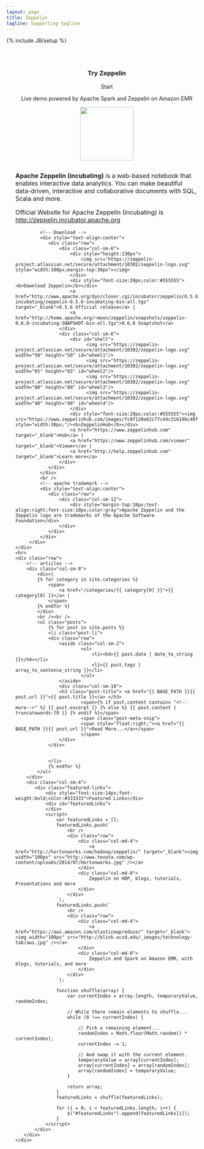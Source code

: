 ```yaml
---
layout: page
title: Zeppelin
tagline: Supporting tagline
---
```

{% include JB/setup %}


<ul class="posts">
    <div class="row">
         <div class="col-sm-4">
             <!-- AWS Zeppelin Demo -->
             <div class="alert alert-info" style="text-align:center;margin:0 0 30px 0;padding-top:30px;">
                 <h3 class="post-title"><a>Try Zeppelin</a></h3>
                 <div style="margin:10px 0 10px 0px" class="btn btn-info" onclick="location.href = '/demo.html';">Start</div>
                 <p>Live demo powered by Apache Spark and Zeppelin on Amazon EMR</p>
                 <a href="https://aws.amazon.com/" target="_blank"><img src="http://blink.ucsd.edu/_images/technology-tab/aws.jpg" style="width:140px"></img></a>
             </div>
         </div>
         <div class="col-sm-8">
             <!-- Intro -->
             <p style="font-size:16px"><b>Apache Zeppelin (incubating)</b> is a web-based notebook that enables interactive data analytics. 
You can make beautiful data-driven, interactive and collaborative documents with SQL, Scala and more.
             </p>
             <p style="font-size:16px;">
                 Official Website for Apache Zeppelin (incubating) is <a href="http://zeppelin.incubator.apache.org">http://zeppelin.incubator.apache.org</a>
             </p>

             <!-- Download -->
             <div style="text-align:center">
                <div class="row">
                    <div class="col-sm-6">
                        <div style="height:130px">
                            <img src="https://zeppelin-project.atlassian.net/secure/attachment/10302/zeppelin-logo.svg" style="width:100px;margin-top:30px"></img>
                        </div>
                        <div style="font-size:20px;color:#555555"><b>Download Zeppelin</b></div>
                        <a href="http://www.apache.org/dyn/closer.cgi/incubator/zeppelin/0.5.6-incubating/zeppelin-0.5.6-incubating-bin-all.tgz" target="_blank">0.5.6 Official release</a> |
                        <a href="http://home.apache.org/~moon/zeppelin/snapshots/zeppelin-0.6.0-incubating-SNAPSHOT-bin-all.tgz">0.6.0 Snaptshot</a>
                    </div>
                    <div class="col-sm-6">
                        <div id="shell">
                              <img src="https://zeppelin-project.atlassian.net/secure/attachment/10302/zeppelin-logo.svg" width="50" height="50" id="wheel1"/>
                              <img src="https://zeppelin-project.atlassian.net/secure/attachment/10302/zeppelin-logo.svg" width="65" height="65" id="wheel2"/>
                              <img src="https://zeppelin-project.atlassian.net/secure/attachment/10302/zeppelin-logo.svg" width="80" height="80" id="wheel3"/>
                              <img src="https://zeppelin-project.atlassian.net/secure/attachment/10302/zeppelin-logo.svg" width="40" height="40" id="wheel4"/>
                        </div>
                        <div style="font-size:20px;color:#555555"><img src="https://www.zeppelinhub.com/images/fc8f120e62c77c44c31619bc40f097e2.png" style="width:30px;"/><b>ZeppelinHub</b></div>
                        <a href="https://www.zeppelinhub.com" target="_blank">Hub</a> |
                        <a href="https://www.zeppelinhub.com/viewer" target="_blank">Viewer</a> |
                        <a href="http://help.zeppelinhub.com" target="_blank">Learn more</a>
                    </div>
                </div>
             </div>
             <br />
             <!-- apache trademark -->
             <div style="text-align:center">
                <div class="row">
                    <div class="col-sm-12">
                        <div style="margin-top:10px;text-align:right;font-size:10px;color:gray">Apache Zeppelin and the Zeppelin logo are trademarks of the Apache Software Foundation</div>
                    </div>
                </div>
             </div>
         </div>
    </div>
    <hr>
    <div class="row">
        <!-- articles -->
        <div class="col-sm-8">
            <div>|
            {% for category in site.categories %}
                <span>
                    <a href="/categories/{{ category[0] }}">{{ category[0] }}</a> | 
                </span>
            {% endfor %}
            </div>
            <br /><br />
            <ul class="posts">
                {% for post in site.posts %}
                <li class="post-li">
                <div class="row">
                    <aside class="col-sm-2">
                            <ul>
                                <li><h4>{{ post.date | date_to_string }}</h4></li>
                                <li>{{ post.tags | array_to_sentence_string }}</li>
                            </ul>
                    </aside>
                    <div class="col-sm-10">
                    <h3 class="post-title"> <a href="{{ BASE_PATH }}{{ post.url }}">{{ post.title }}</a> </h3>
                            <span>{% if post.content contains "<!--more-->" %} {{ post.excerpt }} {% else %} {{ post.content | truncatewords:70 }} {% endif %}</span>
                            <span class="post-meta-snip">
                            <span style="float:right;"><a href="{{ BASE_PATH }}{{ post.url }}">Read More...</a></span> 
                            </span>
                    </div>
                </div>


                </li>
                {% endfor %}
            </ul>
        </div>
        <div class="col-sm-4">
           <div class="featured-links">
               <div style="font-size:14px;font-weight:bold;color:#333333">Featured Links</div>
               <div id="featuredLinks">
               </div>
               <script>
                   var featuredLinks = [];
                   featuredLinks.push(`
                       <br />
                       <div class="row">
                           <div class="col-md-4">
                               <a href="http://hortonworks.com/hadoop/zeppelin/" target="_blank"><img width="100px" src="http://www.texata.com/wp-content/uploads/2014/07/Hortonworks.jpg" /></a>
                           </div>
                           <div class="col-md-8">
                               Zeppelin on HDP, blogs, tutorials, Presentations and more
                           </div>
                       </div>
                   `);
                   featuredLinks.push(`
                       <br />
                       <div class="row">
                           <div class="col-md-4">
                               <a href="https://aws.amazon.com/elasticmapreduce/" target="_blank"><img width="100px" src="http://blink.ucsd.edu/_images/technology-tab/aws.jpg" /></a>
                           </div>
                           <div class="col-md-8">
                               Zeppelin and Spark on Amazon EMR, with blogs, tutorials, and more
                           </div>
                       </div>
                   `);
                   
                   function shuffle(array) {
                       var currentIndex = array.length, temporaryValue, randomIndex;

                       // While there remain elements to shuffle...
                       while (0 !== currentIndex) {

                           // Pick a remaining element...
                           randomIndex = Math.floor(Math.random() * currentIndex);
                           currentIndex -= 1;

                           // And swap it with the current element.
                           temporaryValue = array[currentIndex];
                           array[currentIndex] = array[randomIndex];
                           array[randomIndex] = temporaryValue;
                       }

                       return array;
                   }
                   featuredLinks = shuffle(featuredLinks);

                   for (i = 0; i < featuredLinks.length; i++) {
                       $("#featuredLinks").append(featuredLinks[i]);
                   }
               </script>
           </div>
       </div>
    </div>
</ul>




